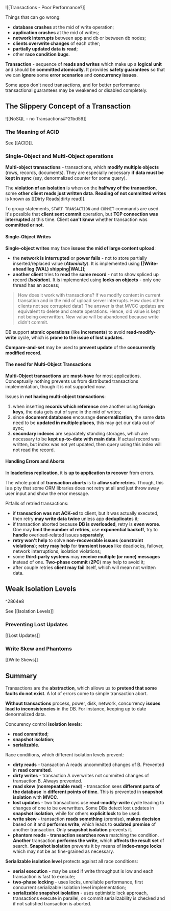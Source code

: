 ![[Transactions - Poor Performance?]]

Things that can go wrong:
- **database crashes** at the mid of write operation;
- **application crashes** at the mid of writes;
- **network interrupts** between app and db or between db nodes;
- **clients overwrite changes** of each other;
- **partially updated data is read**;
- other **race condition bugs**.

**Transaction** - sequence of **reads and writes** which make up a **logical unit** and should be **committed atomically**. It provides **safety guarantees** so that we can **ignore** some **error scenarios** and **concurrency issues**.

Some apps don't need transactions, and for better performance transactional guarantees may be weakened or disabled completely. 

## The Slippery Concept of a Transaction

![[NoSQL - no Transactions#^21bd59]]

### The Meaning of ACID

See [[ACID]].

### Single-Object and Multi-Object operations

**Multi-object transactions** - transactions, which **modify multiple objects** (rows, records, documents). They are especially necessary **if data must be kept in sync** (say, denormalized counter for some query).

The **violation of an isolation** is when on the **halfway of the transaction**, some **other client reads just written data**. **Reading of not committed writes** is known as [[Dirty Reads|dirty read]].

To group statements, `START TRANSACTION` and `COMMIT` commands are used. It's possible that **client sent commit** operation, but **TCP connection was interrupted** at this time. Client **can't know** whether transaction was **committed or not**.

#### Single-Object Writes

**Single-object writes** may face **issues the mid of large content upload**:
- the **network is interrupted** or **power fails** - not to store partially inserted/replaced value (**_Atomicity_**). It is implemented using **[[Write-ahead log (WAL) shipping|WAL]]**;
- **another client** tries to **read** the **same record** - not to show spliced up record (**_Isolation_**). It is implemented using **locks on objects** - only one thread has an access;

> How does it work with transactions? If we modify content in current transation and in the mid of upload server interrupts. How does other clients not see corrupted data? 
> The answer is that MVCC updates are equivalent to delete and create operations. Hence, old value is kept not being overwritten. New value will be abandoned because write didn't commit.

DB support **atomic operations** (like **increments**) to avoid **read-modify-write** cycle, which is **prone to the issue of lost updates**.

**Compare-and-set** may be used to **prevent update** of the **concurrently modified record**.

#### The need for Multi-Object Transactions

**Multi-Object transactions** are **must-have** for most applications.
Conceptually nothing prevents us from distributed transactions implementation, though it is not supported now.

Issues in **not having multi-object transactions**:
1. when inserting **records which reference** one another using **foreign keys**, the data gets out of sync in the mid of writes;
2. since **document databases** encourage **denormalization**, the same **data** need to be **updated in multiple places**, this may get our data out of sync;
3. **secondary indexes** are separately standing storages, which are necessary to be **kept up-to-date with main data**. If actual record was written, but index was not yet updated, then query using this index will not read the record.

#### Handling Errors and Aborts

In **leaderless replication**, it is **up to application to recover** from errors.

The whole point of **transaction aborts** is to **allow safe retries**. Though, this is a pity that some ORM libraries does not retry at all and just throw away user input and show the error message.

Pitfalls of retried transactions:
- if **transaction was not ACK-ed** to client, but it was actually executed, then retry **may write data twice** unless app **deduplicate**s it;
- if transaction aborted because **DB is overloaded**, retry is **even  worse**. One may **limit the number of retries**, use **exponential backoff**, try to **handle** overload-related issues **separately**; 
- **retry won't help** to solve **non-recoverable issues** (**constraint violations**); **retry may help** for **transient issues** like deadlocks, failover, network interruptions, isolation violations;
- some **third-party systems** may **receive multiple (or none) messages** instead of one. **Two-phase commit** (**2PC**) may help to avoid it;
- after couple retries **client may fail** itself, which will mean not written data.

## Weak Isolation Levels

^2864e8

See [[Isolation Levels]]

### Preventing Lost Updates

[[Lost Updates]]

### Write Skew and Phantoms

[[Write Skews]]

## Summary

Transactions are the **abstraction**, which allows us to **pretend that some faults do not exist**. A lot of errors come to simple transaction abort.

**Without transactions** process, power, disk, network, concurrency **issues lead to inconsistencies** in the DB. For instance, keeping up to date denormalized data.

Concurency control **isolation levels**:
- **read committed**;
- **snapshot isolation**;
- **serializable**.

Race conditions, which different isolation levels prevent:
- **dirty reads** - transaction A reads uncommitted changes of B. Prevented in **read commited**.
- **dirty writes** - transaction A overwrites not commited changes of transaction B. Always prevented.
- **read skew** (**nonrepeatable read**) - transaction sees **different parts of the database** in **different points of time**. This is prevented in **snapshot isolation** with **MVCC**.
- **lost updates** - two transactions use **read-modify-write** cycle leading to changes of one to be overwritten. Some DBs detect lost updates in **snapshot isolation**, while for others **explicit lock** to be used.
- **write skew** - transaction **reads something** (premise), **makes decision** based on it and **performs write**, which leads to **oudated premise** of another transaction. Only **snapshot isolation** prevents it.
- **phantom reads** - **transaction searches rows** matching the condition. **Another** transaction **performs the write**, which **affects the result set** of search. **Snapshot isolation** prevents it by means of **index-range locks** which may not be as fine-grained as necessary.

**Serializable isolation level** protects against all race conditions:
- **serial execution** - may be used if write throughput is low and each transaction is fast to execute;
- **two-phase locking** - uses locks, unreliable performance, first concurrent serializable isolation level implementation;
- **serializable snapshot isolation** - uses optimistic lock approach, transactions execute in parallel, on commit serializability is checked and if not satisfied transaction is aborted.

